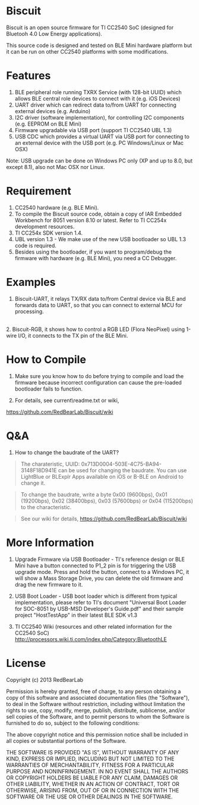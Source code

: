 Biscuit
=======

Biscuit is an open source firmware for TI CC2540 SoC (designed for Bluetooh 4.0 Low Energy applications).

This source code is designed and tested on BLE Mini hardware platform but it can be run on other CC2540 platforms with some modifications.


Features
========

1. BLE peripheral role running TXRX Service (with 128-bit UUID) which allows BLE central role devices to connect with it (e.g. iOS Devices)
2. UART driver which can redirect data to/from UART for connecting external devices (e.g. Arduino)
3. I2C driver (software implementation), for controlling I2C components (e.g. EEPROM on BLE Mini)
4. Firmware upgradable via USB port (support TI CC2540 UBL 1.3)
5. USB CDC which provides a virtual UART via USB port for connecting to an external device with the USB port (e.g. PC Windows/Linux or Mac OSX)

Note: USB upgrade can be done on Windows PC only (XP and up to 8.0, but except 8.1), also not Mac OSX nor Linux.


Requirement
===========

1. CC2540 hardware (e.g. BLE Mini).
2. To compile the Biscuit source code, obtain a copy of IAR Embedded Workbench for 8051 version 8.10 or latest. Refer to TI CC254x development resources.
3. TI CC254x SDK version 1.4.
4. UBL version 1.3 - We make use of the new USB bootloader so UBL 1.3 code is required.
5. Besides using the bootloader, if you want to program/debug the firmware with hardware (e.g. BLE Mini), you need a CC Debugger.


Examples
========

1. Biscuit-UART, it relays TX/RX data to/from Central device via BLE and forwards data to UART, so that you can connect to external MCU for processing.<br/>
<br/>
2. Biscuit-RGB, it shows how to control a RGB LED (Flora NeoPixel) using 1-wire I/O, it connects to the TX pin of the BLE Mini.


How to Compile
==============

1. Make sure you know how to do before trying to compile and load the firmware because incorrect configuration can cause the pre-loaded bootloader fails to function.

2. For details, see current\readme.txt or wiki,

  https://github.com/RedBearLab/Biscuit/wiki


Q&A
===

1. How to change the baudrate of the UART?

  > The charateristic, UUID: 0x713D0004-503E-4C75-BA94-3148F18D941E can be used for changing the baudrate. You can use LightBlue or BLExplr Apps available on iOS or B-BLE on Android to change it.

  > To change the baudrate, write a byte 0x00 (9600bps), 0x01 (19200bps), 0x02 (38400bps), 0x03 (57600bps) or 0x04 (115200bps) to the characteristic.

  > See our wiki for details, https://github.com/RedBearLab/Biscuit/wiki


More Information
================

1. Upgrade Firmware via USB Bootloader - TI's reference design or BLE Mini have a button connected to P1_2 pin is for triggering the USB upgrade mode. Press and hold the button, connect to a Windows PC, it will show a Mass Storage Drive, you can delete the old firmware and drag the new firmware to it.

2. USB Boot Loader - USB boot loader which is different from typical implementation, please refer to TI's document "Universal Boot Loader for SOC-8051 by USB-MSD Developer's Guide.pdf" and their sample project "HostTestApp" in their latest BLE SDK v1.3

3. TI CC2540 Wiki (resources and other related information for the CC2540 SoC)
   http://processors.wiki.ti.com/index.php/Category:BluetoothLE


License
=======

Copyright (c) 2013 RedBearLab

Permission is hereby granted, free of charge, to any person obtaining a copy
of this software and associated documentation files (the "Software"), to deal 
in the Software without restriction, including without limitation the rights 
to use, copy, modify, merge, publish, distribute, sublicense, and/or sell
copies of the Software, and to permit persons to whom the Software is
furnished to do so, subject to the following conditions:

The above copyright notice and this permission notice shall be included in all
copies or substantial portions of the Software.

THE SOFTWARE IS PROVIDED "AS IS", WITHOUT WARRANTY OF ANY KIND, EXPRESS OR
IMPLIED, INCLUDING BUT NOT LIMITED TO THE WARRANTIES OF MERCHANTABILITY,
FITNESS FOR A PARTICULAR PURPOSE AND NONINFRINGEMENT. IN NO EVENT SHALL THE
AUTHORS OR COPYRIGHT HOLDERS BE LIABLE FOR ANY CLAIM, DAMAGES OR OTHER 
LIABILITY, WHETHER IN AN ACTION OF CONTRACT, TORT OR OTHERWISE, ARISING FROM,
OUT OF OR IN CONNECTION WITH THE SOFTWARE OR THE USE OR OTHER DEALINGS IN THE
SOFTWARE.
